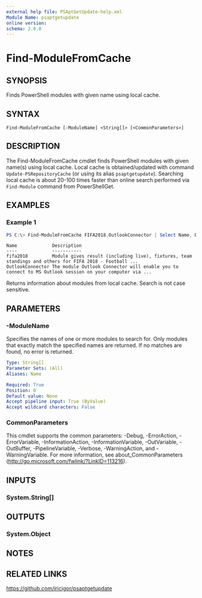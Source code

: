 ```yaml
---
external help file: PSAptGetUpdate-help.xml
Module Name: psaptgetupdate
online version:
schema: 2.0.0
---
```


# Find-ModuleFromCache

## SYNOPSIS
Finds PowerShell modules with given name using local cache.

## SYNTAX

```
Find-ModuleFromCache [-ModuleName] <String[]> [<CommonParameters>]
```

## DESCRIPTION

The Find-ModuleFromCache cmdlet finds PowerShell modules with given name(s) using local cache.
Local cache is obtained/updated with command `Update-PSRepositoryCache` (or using its alias `psaptgetupdate`).
Searching local cache is about 20-100 times faster than online search performed via `Find-Module` command from PowerShellGet.

## EXAMPLES

### Example 1

```powershell
PS C:\> Find-ModuleFromCache FIFA2018,OutlookConnector | Select Name, Description
```

```text
Name             Description
----             -----------
fifa2018         Module gives result (including live), fixtures, team standings and others for FIFA 2018 - Football ...
OutlookConnector The module Outlook Connector will enable you to connect to MS Outlook session on your computer via ...
```

Returns information about modules from local cache. Search is not case sensitive.

## PARAMETERS

### -ModuleName

Specifies the names of one or more modules to search for.
Only modules that exactly match the specified names are returned.
If no matches are found, no error is returned.

```yaml
Type: String[]
Parameter Sets: (All)
Aliases: Name

Required: True
Position: 0
Default value: None
Accept pipeline input: True (ByValue)
Accept wildcard characters: False
```

### CommonParameters
This cmdlet supports the common parameters: -Debug, -ErrorAction, -ErrorVariable, -InformationAction, -InformationVariable, -OutVariable, -OutBuffer, -PipelineVariable, -Verbose, -WarningAction, and -WarningVariable. For more information, see about_CommonParameters (http://go.microsoft.com/fwlink/?LinkID=113216).

## INPUTS

### System.String[]

## OUTPUTS

### System.Object

## NOTES

## RELATED LINKS

https://github.com/iricigor/psaptgetupdate